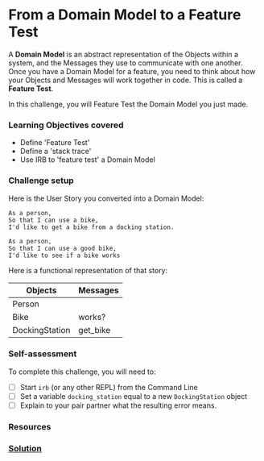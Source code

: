 # From a Domain Model to a Feature Test

A **Domain Model** is an abstract representation of the Objects within a system, and the Messages they use to communicate with one another. Once you have a Domain Model for a feature, you need to think about how your Objects and Messages will work together in code. This is called a **Feature Test**.

In this challenge, you will Feature Test the Domain Model you just made.

### Learning Objectives covered
- Define 'Feature Test'
- Define a 'stack trace'
- Use IRB to 'feature test' a Domain Model

### Challenge setup

Here is the User Story you converted into a Domain Model:

```
As a person,
So that I can use a bike,
I'd like to get a bike from a docking station.

As a person,
So that I can use a good bike,
I'd like to see if a bike works
```

Here is a functional representation of that story:

Objects  | Messages
------------- | -------------
Person  | 
Bike  | works?
DockingStation | get_bike


### Self-assessment

To complete this challenge, you will need to:

- [ ] Start `irb` (or any other REPL) from the Command Line
- [ ] Set a variable `docking_station` equal to a new `DockingStation` object
- [ ] Explain to your pair partner what the resulting error means.

### Resources

### [Solution](solutions/3.md)
